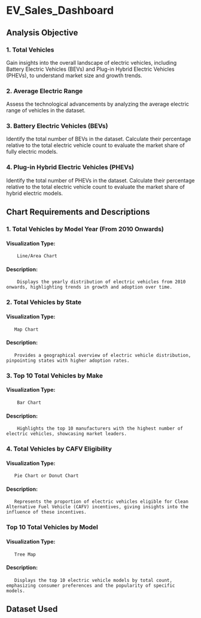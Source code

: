 # EV_Sales_Dashboard

## Analysis Objective

### 1. Total Vehicles

Gain insights into the overall landscape of electric vehicles, including Battery Electric Vehicles (BEVs) and Plug-in Hybrid Electric Vehicles (PHEVs), to understand market size and growth trends.

### 2. Average Electric Range

Assess the technological advancements by analyzing the average electric range of vehicles in the dataset.

### 3. Battery Electric Vehicles (BEVs)

Identify the total number of BEVs in the dataset.
Calculate their percentage relative to the total electric vehicle count to evaluate the market share of fully electric models.

### 4. Plug-in Hybrid Electric Vehicles (PHEVs)

Identify the total number of PHEVs in the dataset.
Calculate their percentage relative to the total electric vehicle count to evaluate the market share of hybrid electric models.

## Chart Requirements and Descriptions

### 1. Total Vehicles by Model Year (From 2010 Onwards)

####    Visualization Type:
        Line/Area Chart

#### Description:
        Displays the yearly distribution of electric vehicles from 2010 onwards, highlighting trends in growth and adoption over time.

### 2. Total Vehicles by State
####   Visualization Type: 
       Map Chart

####   Description:
       Provides a geographical overview of electric vehicle distribution, pinpointing states with higher adoption rates.

### 3. Top 10 Total Vehicles by Make

####    Visualization Type:
        Bar Chart

####    Description:
        Highlights the top 10 manufacturers with the highest number of electric vehicles, showcasing market leaders.

### 4. Total Vehicles by CAFV Eligibility

####   Visualization Type:
       Pie Chart or Donut Chart
       
####   Description:
       Represents the proportion of electric vehicles eligible for Clean Alternative Fuel Vehicle (CAFV) incentives, giving insights into the influence of these incentives.

###    Top 10 Total Vehicles by Model

####   Visualization Type:
       Tree Map

####   Description:
       Displays the top 10 electric vehicle models by total count, emphasizing consumer preferences and the popularity of specific models.

## Dataset Used
       
